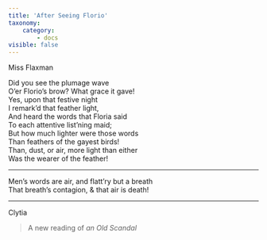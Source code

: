 ```yaml
---
title: 'After Seeing Florio'
taxonomy:
    category:
        - docs
visible: false
---
```


<div class="author">Miss Flaxman</div>

Did you see the plumage wave  
O’er Florio’s brow? What grace it gave!  
Yes, upon that festive night  
I remark’d that feather light,  
And heard the words that Floria said  
To each attentive list’ning maid;  
But how much lighter were those words  
Than feathers of the gayest birds!  
Than, dust, or air, more light than either  
Was the wearer of the feather!  
  
---

Men’s words are air, and flatt’ry but a breath  
That breath’s contagion, & that air is death!  

---  
  
Clytia  
  
> A new reading of *an Old Scandal*